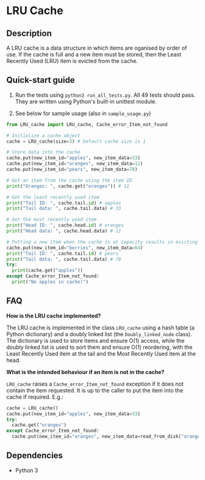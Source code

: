# LRU Cache

## Description

A LRU cache is a data structure in which items are oganised by order of use. If the cache is full and a new item must be stored, then the Least Recently Used (LRU) item is evicted from the cache.

## Quick-start guide

1. Run the tests using `python3 run_all_tests.py`. All 49 tests should pass. They are written using Python's built-in unittest module.

2. See below for sample usage (also in `sample_usage.py`)

~~~python
from LRU_cache import LRU_cache, Cache_error_Item_not_found

# Initialize a cache object
cache = LRU_cache(size=3) # Default cache size is 1

# Store data into the cache
cache.put(new_item_id="apples", new_item_data=33)
cache.put(new_item_id="oranges", new_item_data=11)
cache.put(new_item_id="pears", new_item_data=78)

# Get an item from the cache using the item ID
print("Oranges: ", cache.get("oranges")) # 11

# Get the least recently used item
print("Tail ID: ", cache.tail.id) # apples
print("Tail data: ", cache.tail.data) # 33

# Get the most recently used item
print("Head ID: ", cache.head.id) # oranges
print("Head data: ", cache.head.data) # 11

# Putting a new item when the cache is at capacity results in evicting the LRU item
cache.put(new_item_id="berries", new_item_data=64)
print("Tail ID: ", cache.tail.id) # pears
print("Tail data: ", cache.tail.data) # 78
try:
  print(cache.get("apples"))
except Cache_error_Item_not_found:
  print("No apples in cache!")
~~~



## FAQ

**How is the LRU cache implemented?**

The LRU cache is implemented in the class `LRU_cache` using a hash table (a Python dictionary) and a doubly linked list (the `Doubly_linked_node` class). The dictionary is used to store items and ensure O(1) access, while the doubly linked list is used to sort them and ensure O(1) reordering, with the Least Recently Used item at the tail and the Most Recently Used item at the head.

**What is the intended behaviour if an item is not in the cache?**

`LRU_cache` raises a `Cache_error_Item_not_found` exception if it does not contain the item requested. It is up to the caller to put the item into the cache if required. E.g.:

```python
cache = LRU_cache()
cache.put(new_item_id="apples", new_item_data=33)
try:
  cache.get("oranges")
except Cache_error_Item_not_found:
  cache.put(new_item_id="oranges", new_item_data=read_from_disk("oranges"))
```

## Dependencies

- Python 3
